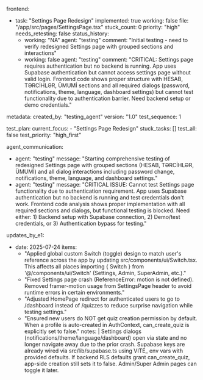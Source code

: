frontend:
  - task: "Settings Page Redesign"
    implemented: true
    working: false
    file: "/app/src/pages/SettingsPage.tsx"
    stuck_count: 0
    priority: "high"
    needs_retesting: false
    status_history:
      - working: "NA"
        agent: "testing"
        comment: "Initial testing - need to verify redesigned Settings page with grouped sections and interactions"
      - working: false
        agent: "testing"
        comment: "CRITICAL: Settings page requires authentication but no backend is running. App uses Supabase authentication but cannot access settings page without valid login. Frontend code shows proper structure with HESAB, TƏRCİHLƏR, ÜMUMİ sections and all required dialogs (password, notifications, theme, language, dashboard settings) but cannot test functionality due to authentication barrier. Need backend setup or demo credentials."

metadata:
  created_by: "testing_agent"
  version: "1.0"
  test_sequence: 1

test_plan:
  current_focus:
    - "Settings Page Redesign"
  stuck_tasks: []
  test_all: false
  test_priority: "high_first"

agent_communication:
  - agent: "testing"
    message: "Starting comprehensive testing of redesigned Settings page with grouped sections (HESAB, TƏRCİHLƏR, ÜMUMİ) and all dialog interactions including password change, notifications, theme, language, and dashboard settings."
  - agent: "testing"
    message: "CRITICAL ISSUE: Cannot test Settings page functionality due to authentication requirement. App uses Supabase authentication but no backend is running and test credentials don't work. Frontend code analysis shows proper implementation with all required sections and dialogs, but functional testing is blocked. Need either: 1) Backend setup with Supabase connection, 2) Demo/test credentials, or 3) Authentication bypass for testing."

updates_by_e1:
  - date: 2025-07-24
    items:
      - "Applied global custom Switch (toggle) design to match user's reference across the app by updating src/components/ui/Switch.tsx. This affects all places importing { Switch } from '@/components/ui/Switch' (Settings, Admin, SuperAdmin, etc.)."
      - "Fixed Settings page crash (ReferenceError: motion is not defined). Removed framer-motion usage from SettingsPage header to avoid runtime errors in certain environments."
      - "Adjusted HomePage redirect for authenticated users to go to /dashboard instead of /quizzes to reduce surprise navigation while testing settings."
      - "Ensured new users do NOT get quiz creation permission by default. When a profile is auto-created in AuthContext, can_create_quiz is explicitly set to false."
    notes: |
      Settings dialogs (notifications/theme/language/dashboard) open via state and no longer navigate away due to the prior crash. Supabase keys are already wired via src/lib/supabase.ts using VITE_ env vars with provided defaults.
      If backend RLS defaults grant can_create_quiz, app-side creation still sets it to false. Admin/Super Admin pages can toggle it later.
